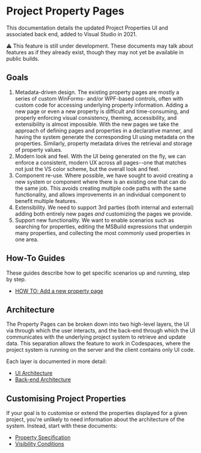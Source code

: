 ﻿# Project Property Pages

This documentation details the updated Project Properties UI and associated back end, added to Visual Studio in 2021.

⚠ This feature is still under development. These documents may talk about features as if they already exist, though they may not yet be available in public builds.

## Goals

1. Metadata-driven design. The existing property pages are mostly a series of custom WinForms- and/or WPF-based controls, often with custom code for accessing underlying property information. Adding a new page or even a new property is difficult and time-consuming, and properly enforcing visual consistency, theming, accessibility, and extensibility is almost impossible. With the new pages we take the approach of defining pages and properties in a declarative manner, and having the system generate the corresponding UI using metadata on the properties. Similarly, property metadata drives the retrieval and storage of property values.
2. Modern look and feel. With the UI being generated on the fly, we can enforce a consistent, modern UX across all pages--one that matches not just the VS color scheme, but the overall look and feel.
3. Component re-use. Where possible, we have sought to avoid creating a new system or component where there is an existing one that can do the same job. This avoids creating multiple code paths with the same functionality, and allows improvements in an individual component to benefit multiple features.
4. Extensibility. We need to support 3rd parties (both internal and external) adding both entirely new pages _and_ customizing the pages we provide. 
5. Support new functionality. We want to enable scenarios such as searching for properties, editing the MSBuild expressions that underpin many properties, and collecting the most commonly used properties in one area.

## How-To Guides

These guides describe how to get specific scenarios up and running, step by step.

- [HOW TO: Add a new property page](how-to-add-a-new-property-page.md)

## Architecture

The Property Pages can be broken down into two high-level layers, the UI via through which the user interacts, and the back-end through which the UI communicates with the underlying project system to retrieve and update data. This separation allows the feature to work in Codespaces, where the project system is running on the server and the client contains only UI code.

Each layer is documented in more detail:

- [UI Architecture](ui-architecture.md)
- [Back-end Architecture](back-end-architecture.md)

## Customising Project Properties

If your goal is to customise or extend the properties displayed for a given project, you're unlikely to need information about the architecture of the system. Instead, start with these documents:

- [Property Specification](property-specification.md)
- [Visibility Conditions](visibility-conditions.md)
